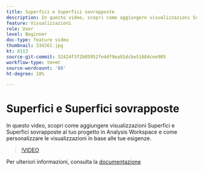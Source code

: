 ```yaml
---
title: Superfici e Superfici sovrapposte
description: In questo video, scopri come aggiungere visualizzazioni Superfici e Superfici sovrapposte al tuo progetto in Analysis Workspace e come personalizzare le visualizzazioni in base alle tue esigenze.
feature: Visualizzazioni
role: User
level: Beginner
doc-type: feature video
thumbnail: 334261.jpg
kt: 8113
source-git-commit: 32424f3f2b05952fe4df9ea91dcbe51684cee905
workflow-type: tm+mt
source-wordcount: '88'
ht-degree: 18%

---
```



# Superfici e Superfici sovrapposte

In questo video, scopri come aggiungere visualizzazioni Superfici e Superfici sovrapposte al tuo progetto in Analysis Workspace e come personalizzare le visualizzazioni in base alle tue esigenze.

>[!VIDEO](https://video.tv.adobe.com/v/334261/?quality=12&learn=on)

Per ulteriori informazioni, consulta la [documentazione](https://experienceleague.adobe.com/docs/analytics/analyze/analysis-workspace/visualizations/area.html?lang=en#)
